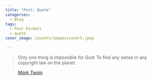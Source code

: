 ```yaml
---
title: "Post: Quote"
categories:
  - Blog
tags:
  - Post Formats
  - quote
cover_image: /assets/images/cover5.jpeg
  
---
```


> Only one thing is impossible for God: To find any sense in any copyright law on the planet.
  
> <cite><a href="http://www.brainyquote.com/quotes/quotes/m/marktwain163473.html">Mark Twain</a></cite>